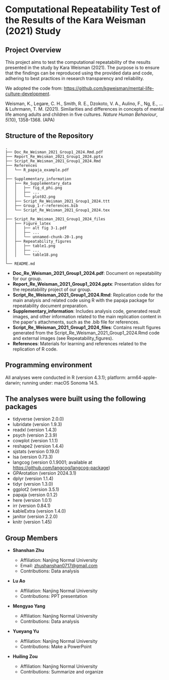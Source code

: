 # Computational Repeatability Test of the Results of the Kara Weisman (2021) Study

## Project Overview

This project aims to test the computational repeatability of the results presented in the study by Kara Weisman (2021). The purpose is to ensure that the findings can be reproduced using the provided data and code, adhering to best practices in research transparency and reliability.

We adopted the code from: <https://github.com/kgweisman/mental-life-culture-development>.

Weisman, K., Legare, C. H., Smith, R. E., Dzokoto, V. A., Aulino, F., Ng, E., ... & Luhrmann, T. M. (2021). Similarities and differences in concepts of mental life among adults and children in five cultures. *Nature Human Behaviour*, *5*(10), 1358-1368. (APA)

## Structure of the Repository

```plaintext
.
├── Doc_Re_Weisman_2021_Group1_2024.Rmd.pdf
├── Report_Re_Weisman_2021_Group1_2024.pptx
├── Script_Re_Weisman_2021_Group1_2024.Rmd
├── References
│   └── R_papaja_example.pdf
│ 
├── Supplementary_information
│   ├── Re_Supplementary_data
│   │   ├── fig_d_phi.png
│   │   ├── ...
│   │   └── plot02.png
│   ├── Script_Re_Weisman_2021_Group1_2024.ttt
│   ├── Group_1-r-references.bib
│   └── Script_Re_Weisman_2021_Group1_2024.tex
│   
├── Script_Re_Weisman_2021_Group1_2024_files
│   ├── Figure_latex
│   │   ├── alt fig 3-1.pdf
│   │   ├── ...
│   │   └── unnamed-chunk-20-1.png
│   ├── Repeatability_figures
│   │   ├── table1.png
│   │   ├── ...  
│   │   └── table18.png
│
└── README.md     
```

- **Doc_Re_Weisman_2021_Group1_2024.pdf**: Document on repeatability for our group.
- **Report_Re_Weisman_2021_Group1_2024.pptx**: Presentation slides for the repeatability project of our group.
- **Script_Re_Weisman_2021_Group1_2024.Rmd**: Replication code for the main analysis and related code using R with the papaja package for repeatability document preparation.
- **Supplementary_information**: Includes analysis code, generated result images, and other information related to the main replication content in the paper's attachments, such as the .bib file for references.
- **Script_Re_Weisman_2021_Group1_2024_files**: Contains result figures generated from the Script_Re_Weisman_2021_Group1_2024.Rmd code and external images (see Repeatability_figures).
- **References**: Materials for learning and references related to the replication of R code.

## Programming environment

All analyses were conducted in R (version 4.3.1); platform: arm64-apple-darwin; running under: macOS Sonoma 14.5.

## The analyses were built using the following packages

- tidyverse (version 2.0.0)
- lubridate (version 1.9.3)
- readxl (version 1.4.3)
- psych (version 2.3.9)
- cowplot (version 1.1.1)
- reshape2 (version 1.4.4)
- sjstats (version 0.19.0)
- lsa (version 0.73.3)
- langcog (version 0.1.9001; available at https://github.com/langcog/langcog-package)
- GPArotation (version 2024.3.1)
- dplyr (version 1.1.4)
- tidyr (version 1.3.0)
- ggplot2 (version 3.5.1)
- papaja (version 0.1.2)
- here (version 1.0.1)
- irr (version 0.84.1)
- kableExtra (version 1.4.0)
- janitor (version 2.2.0)
- knitr (version 1.45)

## Group Members

- **Shanshan Zhu**
  - Affiliation: Nanjing Normal University
  - Email: zhushanshan0717@gmail.com
  - Contributions: Data analysis
  
- **Lu Ao**
  - Affiliation: Nanjing Normal University
  - Contributions: PPT presentation
  
- **Mengyao Yang**
  - Affiliation: Nanjing Normal University
  - Contributions: Data analysis
  
- **Yueyang Yu**
  - Affiliation: Nanjing Normal University
  - Contributions: Make a PowerPoint
  
- **Huiling Zou**
  - Affiliation: Nanjing Normal University
  - Contributions: Summarize and organize